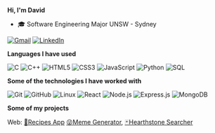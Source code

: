 **Hi, I'm David**

-   :mortar_board: Software Engineering Major UNSW - Sydney

[![Gmail](https://img.shields.io/badge/-GMAIL-D14836?style=for-the-badge&logo=gmail&logoColor=white)](mailto:davidnguyen4898@gmail.com)
[![LinkedIn](https://img.shields.io/badge/-LINKEDIN-0077B5?style=for-the-badge&logo=linkedin&logoColor=white)](https://www.linkedin.com/in/davidnguyen4898/)

**Languages I have used**

![C](https://img.shields.io/badge/-C-000000?style=flat&logo=C)
![C++](https://img.shields.io/badge/-C++-000000?style=flat&logo=C%2B%2B&logoColor=00599C)
![HTML5](https://img.shields.io/badge/-HTML5-000000?style=flat&logo=HTML5)
![CSS3](https://img.shields.io/badge/-CSS3-000000?style=flat&logo=CSS3)
![JavaScript](https://img.shields.io/badge/-JavaScript-000000?style=flat&logo=javascript)
![Python](https://img.shields.io/badge/-Python-000000?style=flat&logo=python)
![SQL](https://img.shields.io/badge/-SQL-000000?style=flat&logo=MySQL)

**Some of the technologies I have worked with**

![Git](https://img.shields.io/badge/-Git-000000?style=flat&logo=git&logoColor=F05032)
![GitHub](https://img.shields.io/badge/-GitHub-000000?style=flat&logo=github&logoColor=FFFFFF)
![Linux](https://img.shields.io/badge/-Linux-000000?style=flat&logo=linux&logoColor=FCC624)
![React](https://img.shields.io/badge/-React-000000?style=flat&logo=React&logoColor=61DAFB)
![Node.js](https://img.shields.io/badge/-Node.js-000000?style=flat&logo=node.js&logoColor=339933)
![Express.js](https://img.shields.io/badge/-Express.js-000000?style=flat&logo=express.js&logoColor=61DAFB)
![MongoDB](https://img.shields.io/badge/-MongoDB-000000?style=flat&logo=MongoDB)
<!---
![Boostrap](https://img.shields.io/badge/-Bootstrap-000000?style=flat&logo=Bootstrap)
![AWS](https://img.shields.io/badge/-AWS-000000?style=flat&logo=amazon-aws&logoColor=F05032)
-->

**Some of my projects**

Web: 
[🍔Recipes App](https://davenyen.github.io/RecipeApp/)
[😜Meme Generator](https://davenyen.github.io/Project1-Meme-Generator/), [🃏Hearthstone Searcher](https://davenyen.github.io/Project2-Hearthstone/)
